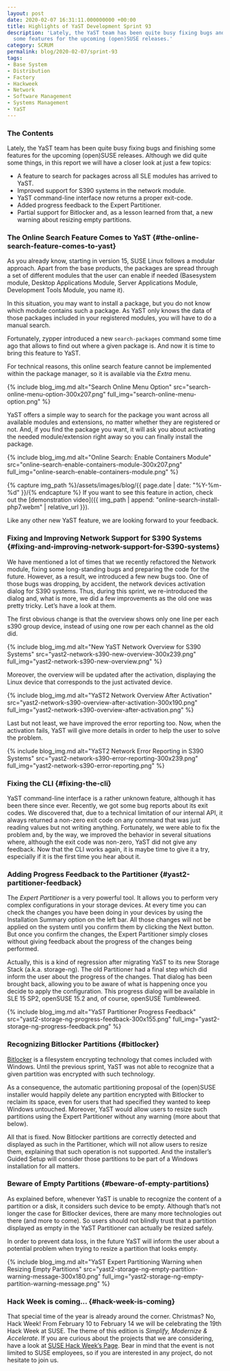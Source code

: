 ```yaml
---
layout: post
date: 2020-02-07 16:31:11.000000000 +00:00
title: Highlights of YaST Development Sprint 93
description: 'Lately, the YaST team has been quite busy fixing bugs and finishing
  some features for the upcoming (open)SUSE releases.'
category: SCRUM
permalink: blog/2020-02-07/sprint-93
tags:
- Base System
- Distribution
- Factory
- Hackweek
- Network
- Software Management
- Systems Management
- YaST
---
```


### The Contents

Lately, the YaST team has been quite busy fixing bugs and finishing some
features for the upcoming (open)SUSE releases. Although we did quite
some things, in this report we will have a closer look at just a few
topics:

* A feature to search for packages across all SLE modules has arrived to
  YaST.
* Improved support for S390 systems in the network module.
* YaST command-line interface now returns a proper exit-code.
* Added progress feedback to the Expert Partitioner.
* Partial support for Bitlocker and, as a lesson learned from that, a
  new warning about resizing empty partitions.

### The Online Search Feature Comes to YaST   {#the-online-search-feature-comes-to-yast}

As you already know, starting in version 15, SUSE Linux follows a
modular approach. Apart from the base products, the packages are spread
through a set of different modules that the user can enable if needed
(Basesystem module, Desktop Applications Module, Server Applications
Module, Development Tools Module, you name it).

In this situation, you may want to install a package, but you do not
know which module contains such a package. As YaST only knows the data
of those packages included in your registered modules, you will have to
do a manual search.

Fortunately, zypper introduced a new `search-packages` command some time
ago that allows to find out where a given package is. And now it is time
to bring this feature to YaST.

For technical reasons, this online search feature cannot be implemented
within the package manager, so it is available via the *Extra* menu.

{% include blog_img.md alt="Search Online Menu Option"
src="search-online-menu-option-300x207.png" full_img="search-online-menu-option.png" %}

YaST offers a simple way to search for the package you want across all
available modules and extensions, no matter whether they are registered
or not. And, if you find the package you want, it will ask you about
activating the needed module/extension right away so you can finally
install the package.

{% include blog_img.md alt="Online Search: Enable Containers Module"
src="online-search-enable-containers-module-300x207.png" full_img="online-search-enable-containers-module.png" %}

{% capture img_path %}/assets/images/blog/{{ page.date | date: "%Y-%m-%d" }}/{% endcapture %}
If you want to see this feature in action, check out the [demonstration
video]({{ img_path | append: "online-search-install-php7.webm" | relative_url }}).
  
Like any other new YaST feature, we are looking forward to your
feedback.

### Fixing and Improving Network Support for S390 Systems   {#fixing-and-improving-network-support-for-S390-systems}

We have mentioned a lot of times that we recently refactored the Network
module, fixing some long-standing bugs and preparing the code for the
future. However, as a result, we introduced a few new bugs too. One of
those bugs was dropping, by accident, the network devices activation
dialog for S390 systems. Thus, during this sprint, we re-introduced the
dialog and, what is more, we did a few improvements as the old one was
pretty tricky. Let’s have a look at them.

The first obvious change is that the overview shows only one line per
each s390 group device, instead of using one row per each channel as the
old did.

{% include blog_img.md alt="New YaST Network Overview for S390 Systems"
src="yast2-network-s390-new-overview-300x239.png" full_img="yast2-network-s390-new-overview.png" %}

Moreover, the overview will be updated after the activation, displaying
the Linux device that corresponds to the just activated device.

{% include blog_img.md alt="YaST2 Network Overview After Activation"
src="yast2-network-s390-overview-after-activation-300x190.png" full_img="yast2-network-s390-overview-after-activation.png" %}

Last but not least, we have improved the error reporting too. Now, when
the activation fails, YaST will give more details in order to help the
user to solve the problem.

{% include blog_img.md alt="YaST2 Network Error Reporting in S390 Systems"
src="yast2-network-s390-error-reporting-300x239.png" full_img="yast2-network-s390-error-reporting.png" %}

### Fixing the CLI   {#fixing-the-cli}

YaST command-line interface is a rather unknown feature, although it has
been there since ever. Recently, we got some bug reports about its exit
codes. We discovered that, due to a technical limitation of our internal
API, it always returned a non-zero exit code on any command that was
just reading values but not writing anything. Fortunately, we were able
to fix the problem and, by the way, we improved the behavior in several
situations where, although the exit code was non-zero, YaST did not give
any feedback. Now that the CLI works again, it is maybe time to give it
a try, especially if it is the first time you hear about it.

### Adding Progress Feedback to the Partitioner   {#yast2-partitioner-feedback}

The *Expert Partitioner* is a very powerful tool. It allows you to
perform very complex configurations in your storage devices. At every
time you can check the changes you have been doing in your devices by
using the Installation Summary option on the left bar. All those changes
will not be applied on the system until you confirm them by clicking the
Next button. But once you confirm the changes, the Expert Partitioner
simply closes without giving feedback about the progress of the changes
being performed.

Actually, this is a kind of regression after migrating YaST to its new
Storage Stack (a.k.a. storage-ng). The old Partitioner had a final step
which did inform the user about the progress of the changes. That dialog
has been brought back, allowing you to be aware of what is happening
once you decide to apply the configuration. This progress dialog will be
available in SLE 15 SP2, openSUSE 15.2 and, of course, openSUSE
Tumbleweed.

{% include blog_img.md alt="YaST Partitioner Progress Feedback"
src="yast2-storage-ng-progress-feedback-300x155.png" full_img="yast2-storage-ng-progress-feedback.png" %}

### Recognizing Bitlocker Partitions   {#bitlocker}

[Bitlocker][1] is a filesystem encrypting technology that comes included
with Windows. Until the previous sprint, YaST was not able to recognize
that a given partition was encrypted with such technology.

As a consequence, the automatic partitioning proposal of the (open)SUSE
installer would happily delete any partition encrypted with Bitlocker to
reclaim its space, even for users that had specified they wanted to keep
Windows untouched. Moreover, YaST would allow users to resize such
partitions using the Expert Partitioner without any warning (more about
that below).

All that is fixed. Now Bitlocker partitions are correctly detected and
displayed as such in the Partitioner, which will not allow users to
resize them, explaining that such operation is not supported. And the
installer’s Guided Setup will consider those partitions to be part of a
Windows installation for all matters.

### Beware of Empty Partitions   {#beware-of-empty-partitions}

As explained before, whenever YaST is unable to recognize the content of
a partition or a disk, it considers such device to be empty. Although
that’s not longer the case for Bitlocker devices, there are many more
technologies out there (and more to come). So users should not blindly
trust that a partition displayed as empty in the YaST Partitioner can
actually be resized safely.

In order to prevent data loss, in the future YaST will inform the user
about a potential problem when trying to resize a partition that looks
empty.

{% include blog_img.md alt="YaST Expert Partitioning Warning when Resizing Empty Partitions"
src="yast2-storage-ng-empty-partition-warning-message-300x180.png" full_img="yast2-storage-ng-empty-partition-warning-message.png" %}

### Hack Week is coming…   {#hack-week-is-coming}

That special time of the year is already around the corner. Christmas?
No, Hack Week! From February 10 to February 14 we will be celebrating
the 19th Hack Week at SUSE. The theme of this edition is *Simplify,
Modernize &amp; Accelerate*. If you are curious about the projects that
we are considering, have a look at [SUSE Hack Week’s Page][2]. Bear in
mind that the event is not limited to SUSE employees, so if you are
interested in any project, do not hesitate to join us.

[1]: https://en.wikipedia.org/wiki/BitLocker
[2]: https://hackweek.suse.com/
